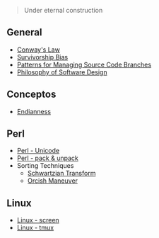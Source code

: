 > Under eternal construction

## General

- [Conway's Law](reference/Conway-s-Law.md)
- [Survivorship Bias](reference/Survivorship-Bias.md)
- [Patterns for Managing Source Code Branches](reference/Patterns-for-Managing-Source-Code-Branches.md)
- [Philosophy of Software Design](reference/Philosophy-of-Software-Design.md)

## Conceptos

- [Endianness](reference/Endianness.md)

## Perl

- [Perl - Unicode](reference/Perl-Unicode.md)
- [Perl - pack & unpack](reference/Perl-pack-unpack.md)
- Sorting Techniques
    - [Schwartzian Transform](reference/Schwartzian-Transform.md)
    - [Orcish Maneuver](reference/Orcish-Maneuver.md)

## Linux

- [Linux - screen](reference/Linux-screen.md)
- [Linux - tmux](reference/Linux-tmux.md)

